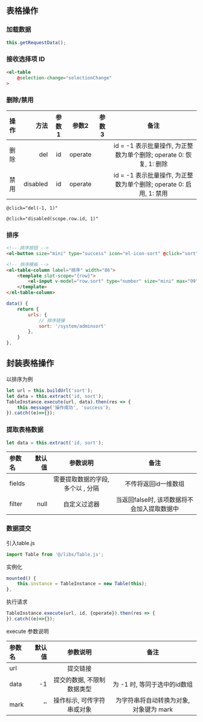 ## 表格操作

### 加载数据

```js
this.getRequestData();
```

### 接收选择项 ID

```html
<el-table
	@selection-change="selectionChange"
>
```

### 删除/禁用

| 操作 | 方法 | 参数1 | 参数2 | 参数3 | 备注 |
| :----- | ----: | :----: | :----: | :----: | :----: |
| 删除 | del | id | operate | | id = -1 表示批量操作, 为正整数为单个删除; operate 0: 恢复, 1: 删除 |
| 禁用 | disabled | id | operate | | id = -1 表示批量操作, 为正整数为单个删除; operate 0: 启用, 1: 禁用 |

```
@click="del(-1, 1)"

@click="disabled(scope.row.id, 1)" 
```

### 排序

```html
<!-- 排序按钮 -->
<el-button size="mini" type="success" icon="el-icon-sort" @click="sort">排序</el-button>

<!-- 排序模板 -->
<el-table-column label="排序" width="86">
	<template slot-scope="{row}">
		<el-input v-model="row.sort" type="number" size="mini" max="99" min="0"/>
	</template>
</el-table-column>
```

```js
data() {
	return {
		urls: {
			// 排序链接
			sort: '/system/adminsort'
		},
	}
},
```

## 封装表格操作

以排序为例

```js
let url = this.buildUrl('sort');
let data = this.extract('id, sort');
TableInstance.execute(url, data).then(res => {
	this.message('操作成功', 'success');
}).catch((e)=>{});
```

### 提取表格数据

```js
let data = this.extract('id, sort');
```

| 参数名 | 默认值 | 参数说明 | 备注 |
| :----- | ----: | :----: | :----: |
| fields  | | 需要提取数据的字段, 多个以 , 分隔 | 不传将返回id一维数组 |
| filter  | null | 自定义过滤器 | 当返回false时, 该项数据将不会加入提取数据中 |

### 数据提交

引入table.js

```js
import Table from '@/libs/Table.js';
```

实例化

```js
mounted() {
	this.instance = TableInstance = new Table(this);
},
```

执行请求

```js
TableInstance.execute(url, id, {operate}).then(res => {
}).catch((e)=>{});
```

execute 参数说明

| 参数名 | 默认值 | 参数说明 | 备注 |
| :----- | ----: | :----: | :----: |
| url  | | 提交链接 | |
| data | -1 | 提交的数据, 不限制数据类型 | 为 -1 时, 等同于选中的id数组 |
| mark | '' | 操作标示, 可传字符串或对象 | 为字符串将自动转换为对象, 对象键为 mark |